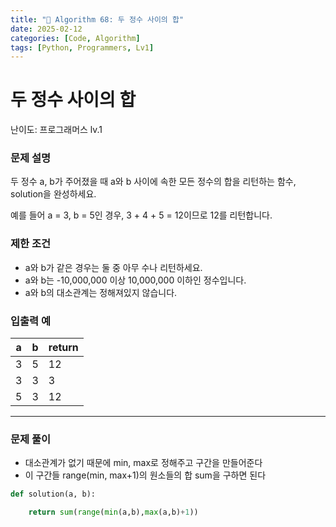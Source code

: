 ```yaml
---
title: "🧠 Algorithm 68: 두 정수 사이의 합"
date: 2025-02-12
categories: [Code, Algorithm]
tags: [Python, Programmers, Lv1]
---
```


# 두 정수 사이의 합

난이도: 프로그래머스 lv.1

### **문제 설명**

두 정수 a, b가 주어졌을 때 a와 b 사이에 속한 모든 정수의 합을 리턴하는 함수, solution을 완성하세요.

예를 들어 a = 3, b = 5인 경우, 3 + 4 + 5 = 12이므로 12를 리턴합니다.

### 제한 조건

- a와 b가 같은 경우는 둘 중 아무 수나 리턴하세요.
- a와 b는 -10,000,000 이상 10,000,000 이하인 정수입니다.
- a와 b의 대소관계는 정해져있지 않습니다.

### 입출력 예

| a | b | return |
| --- | --- | --- |
| 3 | 5 | 12 |
| 3 | 3 | 3 |
| 5 | 3 | 12 |

---

### 문제 풀이

- 대소관계가 없기 때문에 min, max로 정해주고 구간을 만들어준다
- 이 구간들 range(min, max+1)의 원소들의 합 sum을 구하면 된다

```python
def solution(a, b):

    return sum(range(min(a,b),max(a,b)+1))
```